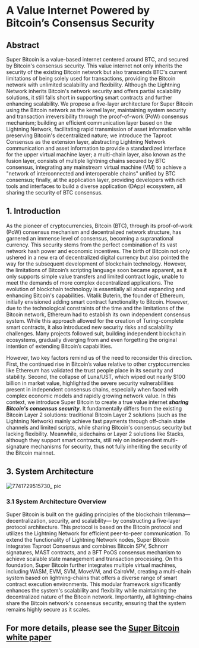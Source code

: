 # A Value Internet Powered by Bitcoin’s Consensus Security

## Abstract
Super Bitcoin is a value-based internet centered around BTC, and secured by Bitcoin's consensus security. 
This value internet not only inherits the security of the existing Bitcoin network but also transcends BTC's current limitations of being solely used for transactions, providing the Bitcoin network with unlimited scalability and flexibility.
Although the Lightning Network inherits Bitcoin's network security and offers partial scalability solutions, it still falls short in supporting smart contracts and further enhancing scalability. 
We propose a five-layer architecture for Super Bitcoin using the Bitcoin network as the kernel layer, maintaining system security and transaction irreversibility through the proof-of-work (PoW) consensus mechanism; 
building an efficient communication layer based on the Lightning Network, facilitating rapid transmission of asset information while preserving Bitcoin's decentralized nature; 
we introduce the Taproot Consensus as the extension layer, abstracting Lightning Network communication and asset information to provide a standardized interface for the upper virtual machine layer; 
a multi-chain layer, also known as the fusion layer, consists of multiple lightning chains secured by BTC consensus, integrating any mainstream virtual machine (VM) to achieve a "network of interconnected and interoperable chains" unified by BTC consensus;
finally, at the application layer, providing developers with rich tools and interfaces to build a diverse application (DApp) ecosystem, all sharing the security of BTC consensus.

## 1. Introduction
As the pioneer of cryptocurrencies, Bitcoin (BTC), through its proof-of-work (PoW) consensus mechanism and decentralized network structure, has garnered an immense level of consensus, becoming a supranational currency. 
This security stems from the perfect combination of its vast network hash power and economic incentives.
The birth of Bitcoin not only ushered in a new era of decentralized digital currency but also pointed the way for the subsequent development of blockchain technology. 
However, the limitations of Bitcoin’s scripting language soon became apparent, as it only supports simple value transfers and limited contract logic, unable to meet the demands of more complex decentralized applications.
The evolution of blockchain technology is essentially all about expanding and enhancing Bitcoin's capabilities. Vitalik Buterin, the founder of Ethereum, initially envisioned adding smart contract functionality to Bitcoin. 
However, due to the technological constraints of the time and the limitations of the Bitcoin network, Ethereum had to establish its own independent consensus system. 
While this approach allowed for the creation of Turing-complete smart contracts, it also introduced new security risks and scalability challenges.
Many projects followed suit, building independent blockchain ecosystems, gradually diverging from and even forgetting the original intention of extending Bitcoin’s capabilities.

However, two key factors remind us of the need to reconsider this direction. 
First, the continued rise in Bitcoin’s value relative to other cryptocurrencies like Ethereum has validated the trust people place in its security and stability.
Second, the collapse of Luna/UST, which wiped out nearly $100 billion in market value, highlighted the severe security vulnerabilities present in independent consensus chains, especially when faced with complex economic models and rapidly growing network value.
In this context, we introduce Super Bitcoin to create a true value internet ***sharing Bitcoin's consensus security***. 
It fundamentally differs from the existing Bitcoin Layer 2 solutions: traditional Bitcoin Layer 2 solutions (such as the Lightning Network) mainly achieve fast payments through off-chain state channels and limited scripts, while sharing Bitcoin's consensus security but lacking flexibility.
Meanwhile, sidechains or Layer 2 solutions like Stacks, although they support smart contracts, still rely on independent multi-signature mechanisms for security, thus not fully inheriting the security of the Bitcoin mainnet.

## 3. System Architecture
![7741729515730_ pic](https://github.com/user-attachments/assets/30c106c1-e047-4ecf-853b-09d042f79ce5)
### 3.1 System Architecture Overview
Super Bitcoin is built on the guiding principles of the blockchain trilemma—decentralization, security, and scalability— by constructing a five-layer protocol architecture. 
This protocol is based on the Bitcoin protocol and utilizes the Lightning Network for efficient peer-to-peer communication.
To extend the functionality of Lightning Network nodes, Super Bitcoin integrates Taproot Consensus and combines Bitcoin SPV, Schnorr signatures, MAST contracts, and a BFT PoOS consensus mechanism to achieve scalable state management and transaction processing.
On this foundation, Super Bitcoin further integrates multiple virtual machines, including WASM, EVM, SVM, MoveVM, and CairoVM, creating a multi-chain system based on lightning-chains that offers a diverse range of smart contract execution environments.
This modular framework significantly enhances the system's scalability and flexibility while maintaining the decentralized nature of the Bitcoin network. Importantly, all lightning-chains share the Bitcoin network's consensus security, ensuring that the system remains highly secure as it scales.

## For more details, please see the [Super Bitcoin white paper]()

